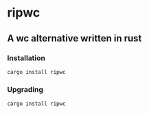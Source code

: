 # ripwc

## A wc alternative written in rust

### Installation

```shell
cargo install ripwc
```

### Upgrading

```shell
cargo install ripwc
```
